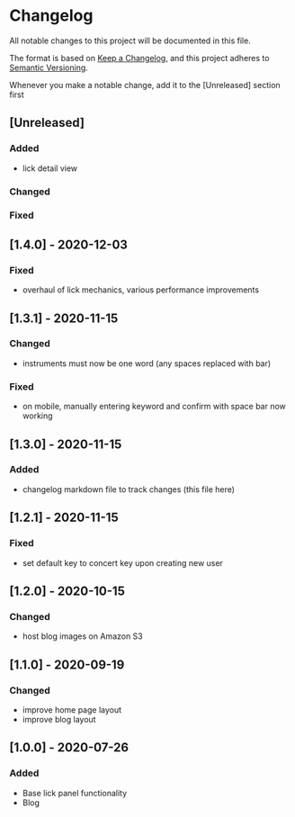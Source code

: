 # Changelog
All notable changes to this project will be documented in this file.

The format is based on [Keep a Changelog](https://keepachangelog.com/en/1.0.0/),
and this project adheres to [Semantic Versioning](https://semver.org/spec/v2.0.0.html).

Whenever you make a notable change, add it to the [Unreleased] section first


## [Unreleased]
### Added
- lick detail view
### Changed
### Fixed


## [1.4.0] - 2020-12-03
### Fixed
- overhaul of lick mechanics, various performance improvements


## [1.3.1] - 2020-11-15
### Changed
- instruments must now be one word (any spaces replaced with bar)

### Fixed
- on mobile, manually entering keyword and confirm with space bar now working


## [1.3.0] - 2020-11-15
### Added
- changelog markdown file to track changes (this file here)

## [1.2.1] - 2020-11-15
### Fixed
- set default key to concert key upon creating new user

## [1.2.0] - 2020-10-15
### Changed
- host blog images on Amazon S3

## [1.1.0] - 2020-09-19
### Changed
- improve home page layout
- improve blog layout

## [1.0.0] - 2020-07-26
### Added
- Base lick panel functionality
- Blog
